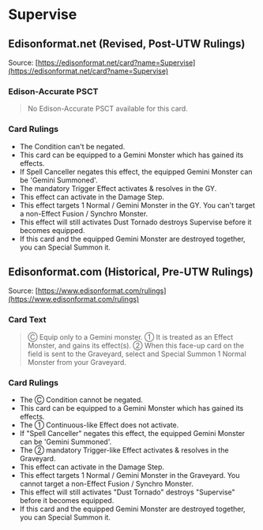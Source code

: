 # Supervise

## Edisonformat.net (Revised, Post-UTW Rulings)

Source: [https://edisonformat.net/card?name=Supervise](https://edisonformat.net/card?name=Supervise)

### Edison-Accurate PSCT

> No Edison-Accurate PSCT available for this card.

### Card Rulings

*   The Condition can't be negated.
*   This card can be equipped to a Gemini Monster which has gained its effects.
*   If Spell Canceller negates this effect, the equipped Gemini Monster can be 'Gemini Summoned'.
*   The mandatory Trigger Effect activates & resolves in the GY.
*   This effect can activate in the Damage Step.
*   This effect targets 1 Normal / Gemini Monster in the GY. You can't target a non-Effect Fusion / Synchro Monster.
*   This effect will still activates Dust Tornado destroys Supervise before it becomes equipped.
*   If this card and the equipped Gemini Monster are destroyed together, you can Special Summon it.


## Edisonformat.com (Historical, Pre-UTW Rulings)

Source: [https://www.edisonformat.com/rulings](https://www.edisonformat.com/rulings)

### Card Text

> Ⓒ Equip only to a Gemini monster. ① It is treated as an Effect Monster, and gains its effect(s). ② When this face-up card on the field is sent to the Graveyard, select and Special Summon 1 Normal Monster from your Graveyard.

### Card Rulings

*   The Ⓒ Condition cannot be negated.
*   This card can be equipped to a Gemini Monster which has gained its effects.
*   The ① Continuous-like Effect does not activate.
*   If "Spell Canceller" negates this effect, the equipped Gemini Monster can be 'Gemini Summoned'.
*   The ② mandatory Trigger-like Effect activates & resolves in the Graveyard.
*   This effect can activate in the Damage Step.
*   This effect targets 1 Normal / Gemini Monster in the Graveyard. You cannot target a non-Effect Fusion / Synchro Monster.
*   This effect will still activates "Dust Tornado" destroys "Supervise" before it becomes equipped.
*   If this card and the equipped Gemini Monster are destroyed together, you can Special Summon it.



